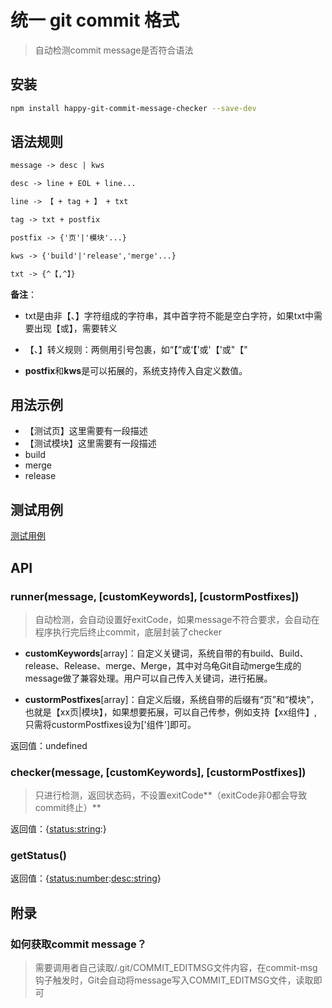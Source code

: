 # 统一 git commit 格式

>自动检测commit message是否符合语法

## 安装

```bash
npm install happy-git-commit-message-checker --save-dev
```

## 语法规则

```txt
message -> desc | kws

desc -> line + EOL + line...

line -> 【 + tag + 】 + txt

tag -> txt + postfix

postfix -> {'页'|'模块'...}

kws -> {'build'|'release','merge'...}

txt -> {^【,^】}
```

**备注**：

* txt是由非【、】字符组成的字符串，其中首字符不能是空白字符，如果txt中需要出现【或】，需要转义

* 【、】转义规则：两侧用引号包裹，如“【”或‘【’或'【'或"【"

* **postfix**和**kws**是可以拓展的，系统支持传入自定义数值。

## 用法示例

* 【测试页】这里需要有一段描述
* 【测试模块】这里需要有一段描述
* build
* merge
* release

## 测试用例

[测试用例](./test/test.md)

## API

### runner(message, [customKeywords], [custormPostfixes])

>自动检测，会自动设置好exitCode，如果message不符合要求，会自动在程序执行完后终止commit，底层封装了checker

* **customKeywords**[array]：自定义关键词，系统自带的有build、Build、release、Release、merge、Merge，其中对乌龟Git自动merge生成的message做了兼容处理。用户可以自己传入关键词，进行拓展。

* **custormPostfixes**[array]：自定义后缀，系统自带的后缀有“页”和“模块”，也就是【xx页|模块】，如果想要拓展，可以自己传参，例如支持【xx组件】,只需将custormPostfixes设为['组件']即可。

返回值：undefined

### checker(message, [customKeywords], [custormPostfixes])

>只进行检测，返回状态码，不设置exitCode**（exitCode非0都会导致commit终止）**

返回值：<Object>{<status:string>:<number>}

### getStatus()

返回值：<Object>{<status:number>:<desc:string>}

## 附录

### 如何获取commit message？

>需要调用者自己读取/.git/COMMIT_EDITMSG文件内容，在commit-msg钩子触发时，Git会自动将message写入COMMIT_EDITMSG文件，读取即可
